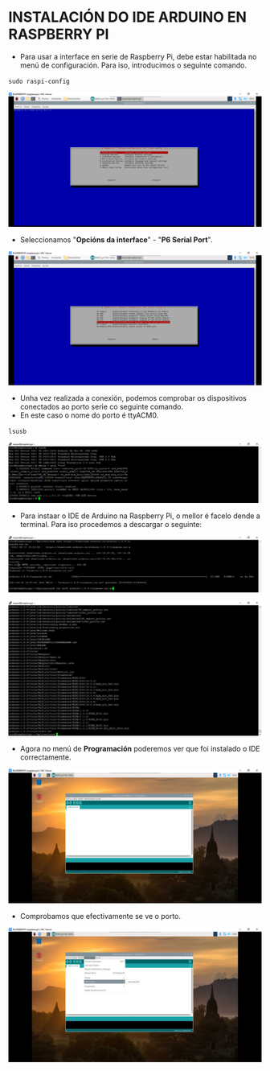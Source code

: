 #	INSTALACIÓN DO IDE ARDUINO EN RASPBERRY PI

- Para usar a interface en serie de Raspberry Pi, debe estar habilitada no menú de configuración. Para iso, introducimos o seguinte comando.

`sudo raspi-config`

![raspi_1](doc/img/imaxes-arduino/ardu13.png)


- Seleccionamos "**Opcións da interface**" - "**P6 Serial Port**".


![raspi_1](doc/img/imaxes-arduino/ardu14.png)


- Unha vez realizada a conexión, podemos comprobar os dispositivos conectados ao porto serie co seguinte comando.
- En este caso  o nome do porto é ttyACM0.

`lsusb`


![raspi_1](doc/img/imaxes-arduino/ardu15.png)


- Para instaar o IDE de Arduino na Raspberry Pi, o mellor é facelo dende a terminal. Para iso procedemos a descargar o seguinte:


![raspi_1](doc/img/imaxes-arduino/ardu16.png)

![raspi_1](doc/img/imaxes-arduino/ardu17.png)


- Agora no menú de **Programación** poderemos ver que foi instalado o IDE correctamente.


![raspi_1](doc/img/imaxes-arduino/ardu18.png)


- Comprobamos que efectivamente se ve o porto.


![raspi_1](doc/img/imaxes-arduino/ardu19.png)




